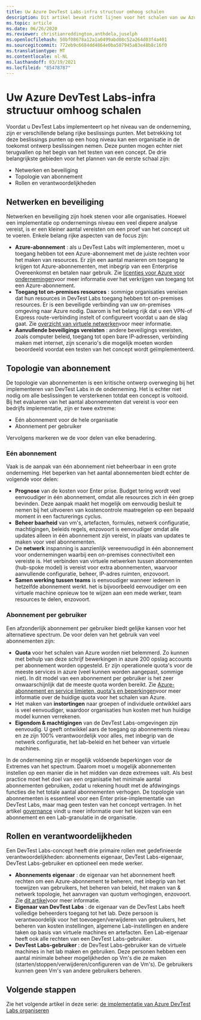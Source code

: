 ```yaml
---
title: Uw Azure DevTest Labs-infra structuur omhoog schalen
description: Dit artikel bevat richt lijnen voor het schalen van uw Azure DevTest Labs-infra structuur.
ms.topic: article
ms.date: 06/26/2020
ms.reviewer: christianreddington,anthdela,juselph
ms.openlocfilehash: 50bf08678a12a1a0499abd08c52a264d03f4a401
ms.sourcegitcommit: 772eb9c6684dd4864e0ba507945a83e48b8c16f0
ms.translationtype: MT
ms.contentlocale: nl-NL
ms.lasthandoff: 03/19/2021
ms.locfileid: "85478787"
---
```

# <a name="scale-up-your-azure-devtest-labs-infrastructure"></a>Uw Azure DevTest Labs-infra structuur omhoog schalen
Voordat u DevTest Labs implementeert op het niveau van de onderneming, zijn er verschillende belang rijke beslissings punten. Met betrekking tot deze beslissings punten op een hoog niveau kan een organisatie in de toekomst ontwerp beslissingen nemen. Deze punten mogen echter niet terugvallen op het begin van het testen van een concept. De drie belangrijkste gebieden voor het plannen van de eerste schaal zijn:

- Netwerken en beveiliging
- Topologie van abonnement
- Rollen en verantwoordelijkheden

## <a name="networking-and-security"></a>Netwerken en beveiliging
Netwerken en beveiliging zijn hoek stenen voor alle organisaties. Hoewel een implementatie op ondernemings niveau een veel diepere analyse vereist, is er een kleiner aantal vereisten om een proef van het concept uit te voeren. Enkele belang rijke aspecten van de focus zijn:

- **Azure-abonnement** : als u DevTest Labs wilt implementeren, moet u toegang hebben tot een Azure-abonnement met de juiste rechten voor het maken van resources. Er zijn een aantal manieren om toegang te krijgen tot Azure-abonnementen, met inbegrip van een Enterprise Overeenkomst en betalen naar gebruik. Zie [licenties voor Azure voor ondernemingen](https://azure.microsoft.com/pricing/enterprise-agreement/)voor meer informatie over het verkrijgen van toegang tot een Azure-abonnement.
- **Toegang tot on-premises resources** : sommige organisaties vereisen dat hun resources in DevTest Labs toegang hebben tot on-premises resources. Er is een beveiligde verbinding van uw on-premises omgeving naar Azure nodig. Daarom is het belang rijk dat u een VPN-of Express route-verbinding instelt of configureert voordat u aan de slag gaat. Zie [overzicht van virtuele netwerken](../virtual-network/virtual-networks-overview.md)voor meer informatie.
- **Aanvullende beveiligings vereisten** : andere beveiligings vereisten, zoals computer beleid, toegang tot open bare IP-adressen, verbinding maken met internet, zijn scenario's die mogelijk moeten worden beoordeeld voordat een testen van het concept wordt geïmplementeerd. 

## <a name="subscription-topology"></a>Topologie van abonnement
De topologie van abonnementen is een kritische ontwerp overweging bij het implementeren van DevTest Labs in de onderneming. Het is echter niet nodig om alle beslissingen te versterkenen totdat een concept is voltooid. Bij het evalueren van het aantal abonnementen dat vereist is voor een bedrijfs implementatie, zijn er twee extreme: 

- Eén abonnement voor de hele organisatie
- Abonnement per gebruiker

Vervolgens markeren we de voor delen van elke benadering.

### <a name="one-subscription"></a>Eén abonnement
Vaak is de aanpak van één abonnement niet beheerbaar in een grote onderneming. Het beperken van het aantal abonnementen biedt echter de volgende voor delen:

- **Prognose** van de kosten voor Enter prise.  Budget tering wordt veel eenvoudiger in één abonnement, omdat alle resources zich in één groep bevinden. Deze aanpak maakt het mogelijk om eenvoudig besluit te nemen bij het uitvoeren van kostencontrole maatregelen op een bepaald moment in een facturerings cyclus.
- **Beheer baarheid** van vm's, artefacten, formules, netwerk configuratie, machtigingen, beleids regels, enzovoort is eenvoudiger omdat alle updates alleen in één abonnement zijn vereist, in plaats van updates te maken voor veel abonnementen.
- De **netwerk** inspanning is aanzienlijk vereenvoudigd in één abonnement voor ondernemingen waarbij een on-premises connectiviteit een vereiste is. Het verbinden van virtuele netwerken tussen abonnementen (hub-spoke model) is vereist voor extra abonnementen, waarvoor aanvullende configuratie, beheer, IP-adres ruimten, enzovoort.
- **Samen werking tussen teams** is eenvoudiger wanneer iedereen in hetzelfde abonnement werkt. het is bijvoorbeeld eenvoudiger om een virtuele machine opnieuw toe te wijzen aan een mede werker, team resources te delen, enzovoort.

### <a name="subscription-per-user"></a>Abonnement per gebruiker
Een afzonderlijk abonnement per gebruiker biedt gelijke kansen voor het alternatieve spectrum. De voor delen van het gebruik van veel abonnementen zijn:

- **Quota** voor het schalen van Azure worden niet belemmerd. Zo kunnen met behulp van deze schrijf bewerkingen in azure 200 opslag accounts per abonnement worden opgesteld. Er zijn operationele quota's voor de meeste services in azure (veel kunnen worden aangepast, sommige niet). In dit model van een abonnement per gebruiker is het zeer onwaarschijnlijk dat de meeste quota worden bereikt. Zie [Azure-abonnement en service limieten, quota's en beperkingen](../azure-resource-manager/management/azure-subscription-service-limits.md)voor meer informatie over de huidige quota voor het schalen van Azure.
- Het maken van **instortingen** naar groepen of individuele ontwikkel aars is veel eenvoudiger, waardoor organisaties hun kosten met hun huidige model kunnen verrekenen.
- **Eigendom & machtigingen** van de DevTest Labs-omgevingen zijn eenvoudig. U geeft ontwikkel aars de toegang op abonnements niveau en ze zijn 100% verantwoordelijk voor alles, met inbegrip van de netwerk configuratie, het lab-beleid en het beheer van virtuele machines.

In de onderneming zijn er mogelijk voldoende beperkingen voor de Extremes van het spectrum. Daarom moet u mogelijk abonnementen instellen op een manier die in het midden van deze extremees valt. Als best practice moet het doel van een organisatie het minimale aantal abonnementen gebruiken, zodat u rekening houdt met de afdwingings functies die het totale aantal abonnementen verhogen. De topologie van abonnementen is essentieel voor een Enter prise-implementatie van DevTest Labs, maar mag geen testen van het concept vertragen. In het artikel [governance](devtest-lab-guidance-governance-policy-compliance.md) vindt u meer informatie over het kiezen van een abonnement en een Lab-granulatie in de organisatie.

## <a name="roles-and-responsibilities"></a>Rollen en verantwoordelijkheden
Een DevTest Labs-concept heeft drie primaire rollen met gedefinieerde verantwoordelijkheden: abonnements eigenaar, DevTest Labs-eigenaar, DevTest Labs-gebruiker en optioneel een mede werker.

- **Abonnements eigenaar** : de eigenaar van het abonnement heeft rechten om een Azure-abonnement te beheren, met inbegrip van het toewijzen van gebruikers, het beheren van beleid, het maken van & netwerk topologie, het aanvragen van quotum verhogingen, enzovoort. Zie [dit artikel](../role-based-access-control/rbac-and-directory-admin-roles.md)voor meer informatie.
- **Eigenaar van DevTest Labs** : de eigenaar van de DevTest Labs heeft volledige beheerders toegang tot het lab. Deze persoon is verantwoordelijk voor het toevoegen/verwijderen van gebruikers, het beheren van kosten instellingen, algemene Lab-instellingen en andere taken op basis van virtuele machines en artefacten. Een Lab-eigenaar heeft ook alle rechten van een DevTest Labs-gebruiker.
- **DevTest Labs-gebruiker** : de DevTest Labs-gebruiker kan de virtuele machines in het lab maken en gebruiken. Deze personen hebben een aantal minimale beheer mogelijkheden op Vm's die ze maken (starten/stoppen/verwijderen/configureren van de Vm's). De gebruikers kunnen geen Vm's van andere gebruikers beheren.

## <a name="next-steps"></a>Volgende stappen
Zie het volgende artikel in deze serie: [de implementatie van Azure DevTest Labs organiseren](devtest-lab-guidance-orchestrate-implementation.md)